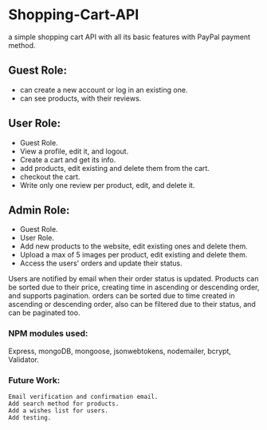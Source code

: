 # Shopping-Cart-API
   a simple shopping cart API with all its basic features with PayPal payment method.


## Guest Role:
*    can create a new account or log in an existing one.
*    can see products, with their reviews.


## User Role:
*    Guest Role.
*    View a profile, edit it, and logout.
*    Create a cart and get its info.
*    add products, edit existing and delete them from the cart.
*    checkout the cart.
*    Write only one review per product, edit, and delete it.

## Admin Role:
*    Guest Role.
*    User Role.
*    Add new products to the website, edit existing ones and delete them.
*    Upload a max of 5 images per product, edit existing and delete them.
*    Access the users' orders and update their status.



Users are notified by email when their order status is updated.
Products can be sorted due to their price, creating time in ascending or descending order, and supports pagination.
orders can be sorted due to time created in ascending or descending order, also can be filtered due to their status, and can be paginated too.

### NPM modules used:
  Express, mongoDB, mongoose, jsonwebtokens, nodemailer, bcrypt, Validator.

### Future Work:
    Email verification and confirmation email.
    Add search method for products.
    Add a wishes list for users.
    Add testing.
    
